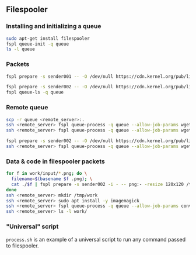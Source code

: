 ## Filespooler

### Installing and initializing a queue

```bash
sudo apt-get install filespooler
fspl queue-init -q queue
ls -l queue
```

### Packets

```bash
fspl prepare -s sender001 -- -O /dev/null https://cdn.kernel.org/pub/linux/kernel/v6.x/linux-6.14.6.tar.xz

fspl prepare -s sender002 -- -O /dev/null https://cdn.kernel.org/pub/linux/kernel/v6.x/linux-6.14.6.tar.xz | fspl queue-write -q queue
fspl queue-ls -q queue
```

### Remote queue

```bash
scp -r queue <remote_server>:.
ssh <remote_server> fspl queue-process -q queue --allow-job-params wget
ssh <remote_server> fspl queue-process -q queue --allow-job-params wget

fspl prepare -s sender002 -- -O /dev/null https://cdn.kernel.org/pub/linux/kernel/v6.x/linux-6.14.6.tar.xz | ssh <remote_server> fspl queue-write -q queue
ssh <remote_server> fspl queue-process -q queue --allow-job-params wget
```

### Data & code in filespooler packets

```bash
for f in work/input/*.png; do \
  filename=$(basename $f .png); \
  cat ./$f | fspl prepare -s sender002 -i - -- png:- -resize 120x120 /tmp/work/${filename}.jpg | ssh <remote_server> fspl queue-write -q queue; \
done
ssh <remote_server> mkdir /tmp/work
ssh <remote_server> sudo apt install -y imagemagick
ssh <remote_server> fspl queue-process -q queue --allow-job-params convert
ssh <remote_server> ls -l work/
```

### "Universal" script

`process.sh` is an example of a universal script to run any command passed to filespooler.
